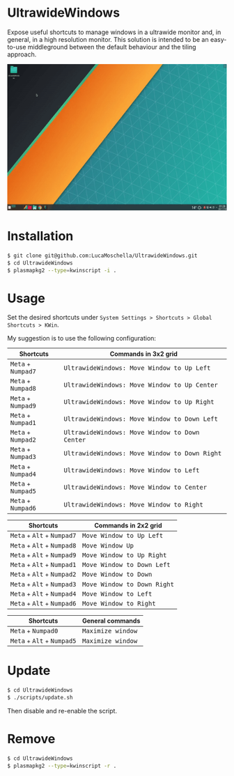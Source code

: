 # UltrawideWindows
Expose useful shortcuts to manage windows in a ultrawide monitor and, in general, in a high resolution monitor.
This solution is intended to be an easy-to-use middleground between the default behaviour and the tiling approach.

![](/docs/preview.gif)

# Installation

```bash
$ git clone git@github.com:LucaMoschella/UltrawideWindows.git
$ cd UltrawideWindows
$ plasmapkg2 --type=kwinscript -i .
```

# Usage
Set the desired shortcuts under `System Settings > Shortcuts > Global Shortcuts > KWin`.

My suggestion is to use the following configuration:

| Shortcuts                            | Commands in 3x2 grid                                    |
| ------------------------------------ | ------------------------------------------------------- |
| <kbd>Meta</kbd> + <kbd>Numpad7</kbd> | <kbd>UltrawideWindows: Move Window to Up Left</kbd>     |
| <kbd>Meta</kbd> + <kbd>Numpad8</kbd> | <kbd>UltrawideWindows: Move Window to Up Center</kbd>   |
| <kbd>Meta</kbd> + <kbd>Numpad9</kbd> | <kbd>UltrawideWindows: Move Window to Up Right</kbd>    |
| <kbd>Meta</kbd> + <kbd>Numpad1</kbd> | <kbd>UltrawideWindows: Move Window to Down Left</kbd>   |
| <kbd>Meta</kbd> + <kbd>Numpad2</kbd> | <kbd>UltrawideWindows: Move Window to Down Center</kbd> |
| <kbd>Meta</kbd> + <kbd>Numpad3</kbd> | <kbd>UltrawideWindows: Move Window to Down Right</kbd>  |
| <kbd>Meta</kbd> + <kbd>Numpad4</kbd> | <kbd>UltrawideWindows: Move Window to Left</kbd>        |
| <kbd>Meta</kbd> + <kbd>Numpad5</kbd> | <kbd>UltrawideWindows: Move Window to Center</kbd>      |
| <kbd>Meta</kbd> + <kbd>Numpad6</kbd> | <kbd>UltrawideWindows: Move Window to Right</kbd>       |

| Shortcuts                                             | Commands in 2x2 grid                 |
| ----------------------------------------------------- | ------------------------------------ |
| <kbd>Meta</kbd> + <kbd>Alt</kbd> + <kbd>Numpad7</kbd> | <kbd>Move Window to Up Left</kbd>    |
| <kbd>Meta</kbd> + <kbd>Alt</kbd> + <kbd>Numpad8</kbd> | <kbd>Move Window Up</kbd>            |
| <kbd>Meta</kbd> + <kbd>Alt</kbd> + <kbd>Numpad9</kbd> | <kbd>Move Window to Up Right</kbd>   |
| <kbd>Meta</kbd> + <kbd>Alt</kbd> + <kbd>Numpad1</kbd> | <kbd>Move Window to Down Left</kbd>  |
| <kbd>Meta</kbd> + <kbd>Alt</kbd> + <kbd>Numpad2</kbd> | <kbd>Move Window to Down</kbd>       |
| <kbd>Meta</kbd> + <kbd>Alt</kbd> + <kbd>Numpad3</kbd> | <kbd>Move Window to Down Right</kbd> |
| <kbd>Meta</kbd> + <kbd>Alt</kbd> + <kbd>Numpad4</kbd> | <kbd>Move Window to Left</kbd>       |
| <kbd>Meta</kbd> + <kbd>Alt</kbd> + <kbd>Numpad6</kbd> | <kbd>Move Window to Right</kbd>      |

| Shortcuts                                             | General commands           |
| ----------------------------------------------------- | -------------------------- |
| <kbd>Meta</kbd> + <kbd>Numpad0</kbd>                  | <kbd>Maximize window</kbd> |
| <kbd>Meta</kbd> + <kbd>Alt</kbd> + <kbd>Numpad5</kbd> | <kbd>Maximize window</kbd> |

# Update
```bash
$ cd UltrawideWindows
$ ./scripts/update.sh
```
Then disable and re-enable the script.

# Remove

```bash
$ cd UltrawideWindows
$ plasmapkg2 --type=kwinscript -r .
```
